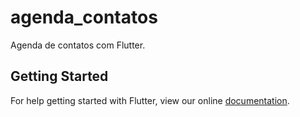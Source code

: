 # agenda_contatos

Agenda de contatos com Flutter.

## Getting Started

For help getting started with Flutter, view our online
[documentation](https://flutter.io/).
